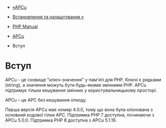 - [«APCu](book.apcu.md)
- [Встановлення та налаштування »](apcu.setup.md)

- [PHP Manual](index.md)
- [APCu](book.apcu.md)
-   Вступ

# Вступ

APCu - це сховище "ключ-значення" у пам'яті для PHP. Ключі є
рядками (string), а значення можуть бути будь-якими змінними PHP. APCu
підтримує тільки кешування змінних у користувальницькому
просторі.

APCu – це APC без кешування опкоду.

Перша версія APCu має номер 4.0.0, тому що вона була клонована з
основний кодової гілки APC. Підтримка PHP 7 доступна, починаючи з APCu
5.0.0. Підтримка PHP 8 доступна з APCu 5.1.19.
